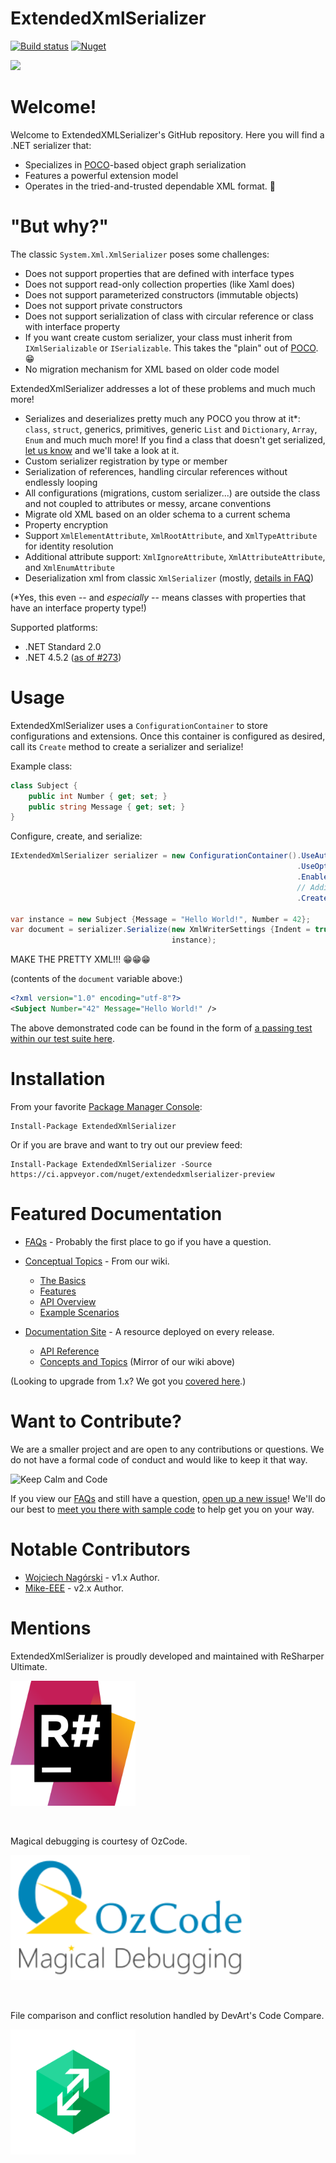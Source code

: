ExtendedXmlSerializer
=====================

[![Build status](https://ci.appveyor.com/api/projects/status/ub776yxp0nj535qp?svg=true)](https://ci.appveyor.com/project/ExtendedXmlSerializer/extendedxmlserializer) [![Nuget](https://img.shields.io/nuget/v/ExtendedXmlSerializer.svg)](https://www.nuget.org/packages/ExtendedXmlSerializer/)

<img src="https://extendedxmlserializer.github.io/img/logoBig.png" height="200px">


Welcome!
========

Welcome to ExtendedXMLSerializer's GitHub repository.  Here you will find a .NET serializer that:

- Specializes in [POCO](https://en.wikipedia.org/wiki/Plain_old_CLR_object)-based object graph serialization
- Features a powerful extension model
- Operates in the tried-and-trusted dependable XML format. 💖

"But why?"
==========

The classic `System.Xml.XmlSerializer` poses some challenges:

- Does not support properties that are defined with interface types
- Does not support read-only collection properties (like Xaml does)
- Does not support parameterized constructors (immutable objects)
- Does not support private constructors
- Does not support serialization of class with circular reference or class with interface property
- If you want create custom serializer, your class must inherit from `IXmlSerializable` or `ISerializable`.  This takes the "plain" out of [POCO](https://en.wikipedia.org/wiki/Plain_old_CLR_object). 😁
- No migration mechanism for XML based on older code model

ExtendedXmlSerializer addresses a lot of these problems and much much more!

- Serializes and deserializes pretty much any POCO you throw at it*: `class`, `struct`, generics, primitives, generic `List` and `Dictionary`, `Array`, `Enum` and much much more! If you find a class that doesn't get serialized, [let us know](https://github.com/ExtendedXmlSerializer/home/issues/new) and we'll take a look at it.
- Custom serializer registration by type or member
- Serialization of references, handling circular references without endlessly looping
- All configurations (migrations, custom serializer...) are outside the class and not coupled to attributes or messy, arcane conventions
- Migrate old XML based on an older schema to a current schema
- Property encryption
- Support `XmlElementAttribute`, `XmlRootAttribute`, and `XmlTypeAttribute` for identity resolution
- Additional attribute support: `XmlIgnoreAttribute`, `XmlAttributeAttribute`, and `XmlEnumAttribute`
- Deserialization xml from classic `XmlSerializer` (mostly, [details in FAQ](https://github.com/ExtendedXmlSerializer/home/wiki/FAQs#systemxmlserializer-vs-extendedxmlserializer))

(\*Yes, this even -- and *especially* -- means classes with properties that have an interface property type!)

Supported platforms:

- .NET Standard 2.0
- .NET 4.5.2 ([as of #273](https://github.com/ExtendedXmlSerializer/home/issues/273))

Usage
=====

ExtendedXmlSerializer uses a `ConfigurationContainer` to store configurations and extensions.  Once this container is configured as desired, call its `Create` method to create a serializer and serialize!

Example class:

``` csharp
class Subject {
    public int Number { get; set; }
    public string Message { get; set; }
}
```

Configure, create, and serialize:

``` csharp
IExtendedXmlSerializer serializer = new ConfigurationContainer().UseAutoFormatting()
                                                                .UseOptimizedNamespaces()
                                                                .EnableImplicitTyping(typeof(Subject))
                                                                // Additional configurations...
                                                                .Create();

var instance = new Subject {Message = "Hello World!", Number = 42};
var document = serializer.Serialize(new XmlWriterSettings {Indent = true},
                                    instance);
```

MAKE THE PRETTY XML!!! 😁😁😁

(contents of the `document` variable above:)

``` xml
<?xml version="1.0" encoding="utf-8"?>
<Subject Number="42" Message="Hello World!" />
```

The above demonstrated code can be found in the form of [a passing test within our test suite here](https://github.com/ExtendedXmlSerializer/home/blob/a7667b3f56ce15e3146f0ca061e7dae162b1a448/test/ExtendedXmlSerializer.Tests.ReportedIssues/Issue282Tests_README.cs#L11-L33).

Installation
============

From your favorite [Package Manager Console](https://docs.microsoft.com/en-us/nuget/consume-packages/install-use-packages-powershell):

```
Install-Package ExtendedXmlSerializer
```

Or if you are brave and want to try out our preview feed:

```
Install-Package ExtendedXmlSerializer -Source https://ci.appveyor.com/nuget/extendedxmlserializer-preview
```

Featured Documentation
======================

- [FAQs](https://github.com/ExtendedXmlSerializer/home/wiki/FAQs) - Probably the first place to go if you have a question.

- [Conceptual Topics](https://github.com/ExtendedXmlSerializer/home/wiki) - From our wiki.
  - [The Basics](https://github.com/ExtendedXmlSerializer/home/wiki/The-Basics)
  - [Features](https://github.com/ExtendedXmlSerializer/home/wiki/Features#experimental)
  - [API Overview](https://github.com/ExtendedXmlSerializer/home/wiki/API-Overview)
  - [Example Scenarios](https://github.com/ExtendedXmlSerializer/home/wiki/Example-Scenarios)

- [Documentation Site](https://extendedxmlserializer.github.io/documentation/) - A resource deployed on every release.
  - [API Reference](https://extendedxmlserializer.github.io/documentation/reference/)
  - [Concepts and Topics](https://extendedxmlserializer.github.io/documentation/conceptual/) (Mirror of our wiki above)

(Looking to upgrade from 1.x?  We got you [covered here](https://github.com/ExtendedXmlSerializer/home/wiki/How-to-Upgrade-from-v1.x-to-v2).)

Want to Contribute?
===================

We are a smaller project and are open to any contributions or questions.  We do not have a formal code of conduct and would like to keep it that way.

![Keep Calm and Code](https://i.imgur.com/6wP6Zqy.png)

If you view our [FAQs](https://github.com/ExtendedXmlSerializer/home/wiki/FAQs) and still have a question, [open up a new issue](https://github.com/ExtendedXmlSerializer/home/issues/new)!  We'll do our best to [meet you there with sample code](https://github.com/ExtendedXmlSerializer/home/issues?q=is%3Aissue+label%3ADocumentation+sort%3Aupdated-desc) to help get you on your way.

Notable Contributors
========================

- [Wojciech Nagórski](https://github.com/WojciechNagorski) - v1.x Author.
- [Mike-EEE](https://github.com/Mike-EEE) - v2.x Author.

Mentions
========

ExtendedXmlSerializer is proudly developed and maintained with ReSharper Ultimate.

[<img src="https://github.com/DragonSpark/blog.dragonspark.us/blob/a49ead8aa87f61dd6c4d6f5999e6d01b8823d57b/static/images/ReSharper.png?raw=true" height="200" width="200" />](https://www.jetbrains.com/resharper/download/)

<br />

Magical debugging is courtesy of OzCode.

[<img src="https://raw.githubusercontent.com/DragonSpark/blog.dragonspark.us/a49ead8aa87f61dd6c4d6f5999e6d01b8823d57b/static/images/OzCode.svg?sanitize=true" height="200" />](https://www.oz-code.com/)

<br />

File comparison and conflict resolution handled by DevArt's Code Compare.

[<img src="https://raw.githubusercontent.com/SuperDotNet/superdotnet.run/c83812c7120c1d6a1cb0db13bee2d4ff0a5fc526/static/images/CodeCompare.svg?sanitize=true" height="200" />](https://www.devart.com/codecompare/)
